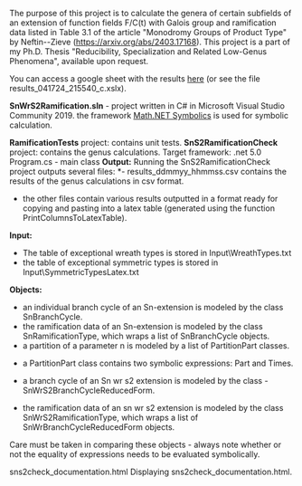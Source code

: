 


The purpose of this project is to calculate the genera of certain subfields of an extension of function fields F/C(t) with Galois group and ramification data listed in Table 3.1 of the article "Monodromy Groups of Product Type" by Neftin--Zieve (https://arxiv.org/abs/2403.17168).  This project is a part of my Ph.D. Thesis "Reducibility, Specialization and Related Low-Genus Phenomena", available upon request.

You can access a google sheet with the results [here](https://docs.google.com/spreadsheets/d/1Y7uj72e3zrNj0GLyZnDUARUTYABRDcGLAFpLTDxZ37M/edit?usp=sharing) (or see the file results_041724_215540_c.xslx).

<p><strong>SnWrS2Ramification.sln</strong> - project written in C# in Microsoft Visual Studio Community 2019.
 the framework <a href="https://symbolics.mathdotnet.com/">Math.NET Symbolics</a>  is used for symbolic calculation.</p> 

 
<p><strong>RamificationTests</strong> project: contains unit tests. 
<strong>SnS2RamificationCheck</strong> project:  contains the genus calculations. Target framework: .net 5.0
        Program.cs - main class
<strong>Output:</strong>
Running the SnS2RamificationCheck project outputs several files:
*- results_ddmmyy_hhmmss.csv contains the results of the genus calculations in csv format.</p>
<ul>
<li>the other files contain various results outputted in a format ready for copying and pasting into a latex table (generated using the function PrintColumnsToLatexTable).</li>
</ul>
<p><strong>Input:</strong></p>
<ul>
<li>The table of exceptional wreath types is stored in Input\WreathTypes.txt </li>
<li>the table of exceptional symmetric types is stored in Input\SymmetricTypesLatex.txt</li>
</ul>
<p><strong>Objects:</strong>        </p>
<ul>
<li>an individual branch cycle of an Sn-extension is modeled by the class SnBranchCycle.</li>
<li>the ramification data of an Sn-extension is modeled by the class SnRamificationType, which wraps a list of SnBranchCycle objects.</li>
<li>a partition of a parameter n is modeled by a list of PartitionPart classes.</li>
<li><p>a PartitionPart class contains two symbolic expressions: Part and Times.</p>
</li>
<li><p>a branch cycle of an Sn wr s2 extension is modeled by the class     - SnWrS2BranchCycleReducedForm.    </p>
</li>
<li>the ramification data of an sn wr s2 extension is modeled by the class SnWrS2RamificationType, which wraps a list of SnWrBranchCycleReducedForm objects.</li>
</ul>
<p>Care must be taken in comparing these objects - always note whether or not the equality of expressions needs to be evaluated symbolically. </p>
sns2check_documentation.html
Displaying sns2check_documentation.html.


